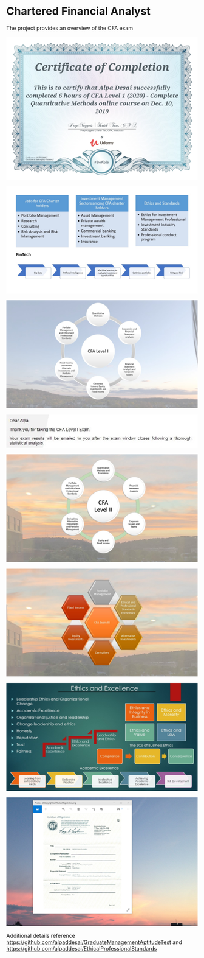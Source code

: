 # Chartered Financial Analyst  

The project provides an overview of the CFA exam 

![image](QuantitativeMethods.jpg)

![image](CFA.jpg)

![image](CFAExam.jpg)

![image](CFAExamAcknowledgement.jpg)

![image](CFALevel_II_Exam.jpg)

![image](SlidesCFAExamIII.jpg)

![image](Ethics.jpg)

![image](USCopyrightCertificate.png)

Additional details reference https://github.com/alpaddesai/GraduateManagementAptitudeTest and https://github.com/alpaddesai/EthicalProfessionalStandards

